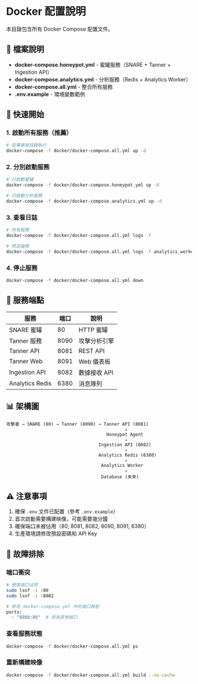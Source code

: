# Docker 配置說明

本目錄包含所有 Docker Compose 配置文件。

## 📁 檔案說明

- **docker-compose.honeypot.yml** - 蜜罐服務（SNARE + Tanner + Ingestion API）
- **docker-compose.analytics.yml** - 分析服務（Redis + Analytics Worker）
- **docker-compose.all.yml** - 整合所有服務
- **.env.example** - 環境變數範例

## 🚀 快速開始

### 1. 啟動所有服務（推薦）

```bash
# 從專案根目錄執行
docker-compose -f docker/docker-compose.all.yml up -d
```

### 2. 分別啟動服務

```bash
# 只啟動蜜罐
docker-compose -f docker/docker-compose.honeypot.yml up -d

# 只啟動分析服務
docker-compose -f docker/docker-compose.analytics.yml up -d
```

### 3. 查看日誌

```bash
# 所有服務
docker-compose -f docker/docker-compose.all.yml logs -f

# 特定服務
docker-compose -f docker/docker-compose.all.yml logs -f analytics_worker
```

### 4. 停止服務

```bash
docker-compose -f docker/docker-compose.all.yml down
```

## 🔌 服務端點

| 服務 | 端口 | 說明 |
|------|------|------|
| SNARE 蜜罐 | 80 | HTTP 蜜罐 |
| Tanner 服務 | 8090 | 攻擊分析引擎 |
| Tanner API | 8081 | REST API |
| Tanner Web | 8091 | Web 儀表板 |
| Ingestion API | 8082 | 數據接收 API |
| Analytics Redis | 6380 | 消息隊列 |

## 📊 架構圖

```
攻擊者 → SNARE (80) → Tanner (8090) → Tanner API (8081)
                                             ↓
                                      Honeypot Agent
                                             ↓
                                   Ingestion API (8082)
                                             ↓
                                   Analytics Redis (6380)
                                             ↓
                                    Analytics Worker
                                             ↓
                                    Database (未來)
```

## ⚠️ 注意事項

1. 確保 `.env` 文件已配置（參考 `.env.example`）
2. 首次啟動需要構建映像，可能需要幾分鐘
3. 確保端口未被佔用（80, 8081, 8082, 8090, 8091, 6380）
4. 生產環境請修改預設密碼和 API Key

## 🔧 故障排除

### 端口衝突

```bash
# 檢查端口佔用
sudo lsof -i :80
sudo lsof -i :8082

# 修改 docker-compose.yml 中的端口映射
ports:
  - "8080:80"  # 改為其他端口
```

### 查看服務狀態

```bash
docker-compose -f docker/docker-compose.all.yml ps
```

### 重新構建映像

```bash
docker-compose -f docker/docker-compose.all.yml build --no-cache
```
